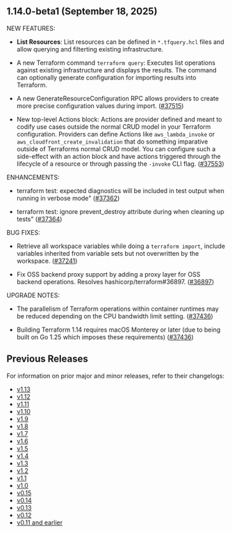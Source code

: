 ## 1.14.0-beta1 (September 18, 2025)


NEW FEATURES:

* **List Resources**: List resources can be defined in `*.tfquery.hcl` files and allow querying and filterting existing infrastructure.

* A new Terraform command `terraform query`: Executes list operations against existing infrastructure and displays the results. The command can optionally generate configuration for importing results into Terraform.

* A new GenerateResourceConfiguration RPC allows providers to create more precise configuration values during import. ([#37515](https://github.com/hashicorp/terraform/issues/37515))

* New top-level Actions block: Actions are provider defined and meant to codify use cases outside the normal CRUD model in your Terraform configuration. Providers can define Actions like `aws_lambda_invoke` or `aws_cloudfront_create_invalidation` that do something imparative outside of Terraforms normal CRUD model. You can configure such a side-effect with an action block and have actions triggered through the lifecycle of a resource or through passing the `-invoke` CLI flag. ([#37553](https://github.com/hashicorp/terraform/issues/37553))


ENHANCEMENTS:

* terraform test: expected diagnostics will be included in test output when running in verbose mode" ([#37362](https://github.com/hashicorp/terraform/issues/37362))

* terraform test: ignore prevent_destroy attribute during when cleaning up tests" ([#37364](https://github.com/hashicorp/terraform/issues/37364))


BUG FIXES:

* Retrieve all workspace variables while doing a `terraform import`, include variables inherited from variable sets but not overwritten by the workspace. ([#37241](https://github.com/hashicorp/terraform/issues/37241))

* Fix OSS backend proxy support by adding a proxy layer for OSS backend operations. Resolves hashicorp/terraform#36897. ([#36897](https://github.com/hashicorp/terraform/issues/36897))


UPGRADE NOTES:

* The parallelism of Terraform operations within container runtimes may be reduced depending on the CPU bandwidth limit setting. ([#37436](https://github.com/hashicorp/terraform/issues/37436))

* Building Terraform 1.14 requires macOS Monterey or later (due to being built on Go 1.25 which imposes these requirements) ([#37436](https://github.com/hashicorp/terraform/issues/37436))


## Previous Releases

For information on prior major and minor releases, refer to their changelogs:

- [v1.13](https://github.com/hashicorp/terraform/blob/v1.13/CHANGELOG.md)
- [v1.12](https://github.com/hashicorp/terraform/blob/v1.12/CHANGELOG.md)
- [v1.11](https://github.com/hashicorp/terraform/blob/v1.11/CHANGELOG.md)
- [v1.10](https://github.com/hashicorp/terraform/blob/v1.10/CHANGELOG.md)
- [v1.9](https://github.com/hashicorp/terraform/blob/v1.9/CHANGELOG.md)
- [v1.8](https://github.com/hashicorp/terraform/blob/v1.8/CHANGELOG.md)
- [v1.7](https://github.com/hashicorp/terraform/blob/v1.7/CHANGELOG.md)
- [v1.6](https://github.com/hashicorp/terraform/blob/v1.6/CHANGELOG.md)
- [v1.5](https://github.com/hashicorp/terraform/blob/v1.5/CHANGELOG.md)
- [v1.4](https://github.com/hashicorp/terraform/blob/v1.4/CHANGELOG.md)
- [v1.3](https://github.com/hashicorp/terraform/blob/v1.3/CHANGELOG.md)
- [v1.2](https://github.com/hashicorp/terraform/blob/v1.2/CHANGELOG.md)
- [v1.1](https://github.com/hashicorp/terraform/blob/v1.1/CHANGELOG.md)
- [v1.0](https://github.com/hashicorp/terraform/blob/v1.0/CHANGELOG.md)
- [v0.15](https://github.com/hashicorp/terraform/blob/v0.15/CHANGELOG.md)
- [v0.14](https://github.com/hashicorp/terraform/blob/v0.14/CHANGELOG.md)
- [v0.13](https://github.com/hashicorp/terraform/blob/v0.13/CHANGELOG.md)
- [v0.12](https://github.com/hashicorp/terraform/blob/v0.12/CHANGELOG.md)
- [v0.11 and earlier](https://github.com/hashicorp/terraform/blob/v0.11/CHANGELOG.md)
